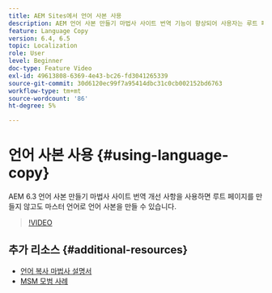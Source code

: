 ```yaml
---
title: AEM Sites에서 언어 사본 사용
description: AEM 언어 사본 만들기 마법사 사이트 번역 기능이 향상되어 사용자는 루트 페이지를 만들지 않고도 마스터 언어로 언어 사본을 만들 수 있습니다.
feature: Language Copy
version: 6.4, 6.5
topic: Localization
role: User
level: Beginner
doc-type: Feature Video
exl-id: 49613808-6369-4e43-bc26-fd3041265339
source-git-commit: 30d6120ec99f7a95414dbc31c0cb002152bd6763
workflow-type: tm+mt
source-wordcount: '86'
ht-degree: 5%

---
```


# 언어 사본 사용 {#using-language-copy}

AEM 6.3 언어 사본 만들기 마법사 사이트 번역 개선 사항을 사용하면 루트 페이지를 만들지 않고도 마스터 언어로 언어 사본을 만들 수 있습니다.

>[!VIDEO](https://video.tv.adobe.com/v/17116?quality=12&learn=on)

## 추가 리소스 {#additional-resources}

* [언어 복사 마법사 설명서](https://helpx.adobe.com/experience-manager/6-5/sites/administering/using/tc-wizard.html)
* [MSM 모범 사례](https://helpx.adobe.com/experience-manager/6-5/sites/administering/using/msm-best-practices.html)
